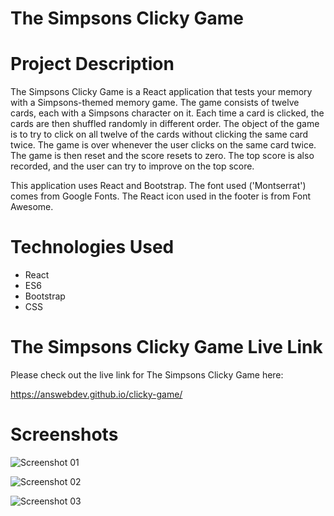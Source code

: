 # The Simpsons Clicky Game

# Project Description

The Simpsons Clicky Game is a React application that tests your memory with a Simpsons-themed memory game. The game consists of twelve cards, each with a Simpsons character on it. Each time a card is clicked, the cards are then shuffled randomly in different order. The object of the game is to try to click on all twelve of the cards without clicking the same card twice. The game is over whenever the user clicks on the same card twice. The game is then reset and the score resets to zero. The top score is also recorded, and the user can try to improve on the top score.

This application uses React and Bootstrap. The font used ('Montserrat') comes from Google Fonts. The React icon used in the footer is from Font Awesome.

# Technologies Used

* React
* ES6
* Bootstrap
* CSS

# The Simpsons Clicky Game Live Link

Please check out the live link for The Simpsons Clicky Game here:

https://answebdev.github.io/clicky-game/

# Screenshots

![Screenshot 01](screenshots/trainScheduler_screenshot01.png "Train Scheduler")

![Screenshot 02](screenshots/trainScheduler_screenshot02.png "Submission Form")

![Screenshot 03](screenshots/trainScheduler_demo.gif "Demo")
